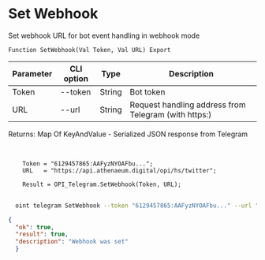 ﻿---
sidebar_position: 3
---

# Set Webhook
 Set webhook URL for bot event handling in webhook mode



`Function SetWebhook(Val Token, Val URL) Export`

  | Parameter | CLI option | Type | Description |
  |-|-|-|-|
  | Token | --token | String | Bot token |
  | URL | --url | String | Request handling address from Telegram (with https:) |

  
  Returns:  Map Of KeyAndValue - Serialized JSON response from Telegram

<br/>




```bsl title="Code example"
    Token = "6129457865:AAFyzNYOAFbu...";
    URL   = "https://api.athenaeum.digital/opi/hs/twitter";

    Result = OPI_Telegram.SetWebhook(Token, URL);
```



```sh title="CLI command example"
    
  oint telegram SetWebhook --token "6129457865:AAFyzNYOAFbu..." --url "https://api.athenaeum.digital/opi/hs/twitter"

```

```json title="Result"
{
  "ok": true,
  "result": true,
  "description": "Webhook was set"
  }
```

